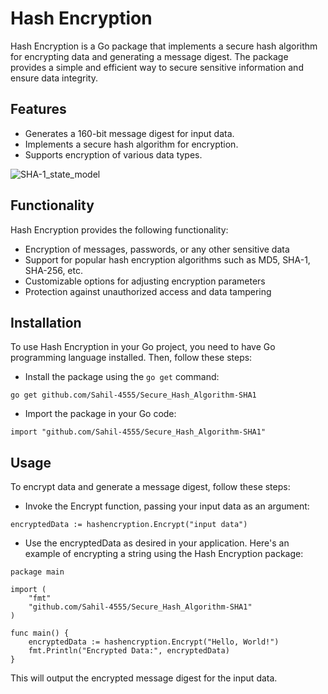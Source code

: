 # Hash Encryption

Hash Encryption is a Go package that implements a secure hash algorithm for encrypting data and generating a message digest. The package provides a simple and efficient way to secure sensitive information and ensure data integrity.

## Features

- Generates a 160-bit message digest for input data.
- Implements a secure hash algorithm for encryption.
- Supports encryption of various data types.

![SHA-1_state_model](https://user-images.githubusercontent.com/62175306/94359128-d14be700-00c2-11eb-9e9d-8dc78d1fb41a.png)

## Functionality
Hash Encryption provides the following functionality:

 - Encryption of messages, passwords, or any other sensitive data
 - Support for popular hash encryption algorithms such as MD5, SHA-1, SHA-256, etc.
 - Customizable options for adjusting encryption parameters
 - Protection against unauthorized access and data tampering

## Installation

To use Hash Encryption in your Go project, you need to have Go programming language installed. Then, follow these steps:

 - Install the package using the `go get` command:
```
go get github.com/Sahil-4555/Secure_Hash_Algorithm-SHA1
```
 - Import the package in your Go code:
```
import "github.com/Sahil-4555/Secure_Hash_Algorithm-SHA1"
```
## Usage
To encrypt data and generate a message digest, follow these steps:

 - Invoke the Encrypt function, passing your input data as an argument:
```
encryptedData := hashencryption.Encrypt("input data")
```
 - Use the encryptedData as desired in your application.
Here's an example of encrypting a string using the Hash Encryption package:
```
package main

import (
	"fmt"
	"github.com/Sahil-4555/Secure_Hash_Algorithm-SHA1"
)

func main() {
	encryptedData := hashencryption.Encrypt("Hello, World!")
	fmt.Println("Encrypted Data:", encryptedData)
}
```
This will output the encrypted message digest for the input data.
